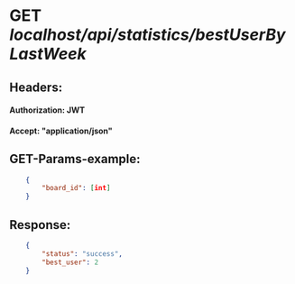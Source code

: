 # GET *localhost/api/statistics/bestUserByLastWeek*
## **Headers:**
#### Authorization: JWT
#### Accept: "application/json"

## **GET-Params-example:**
``` json
    {
        "board_id": [int]
    }
```

## **Response:**
``` json
    {
        "status": "success",
        "best_user": 2
    }
```